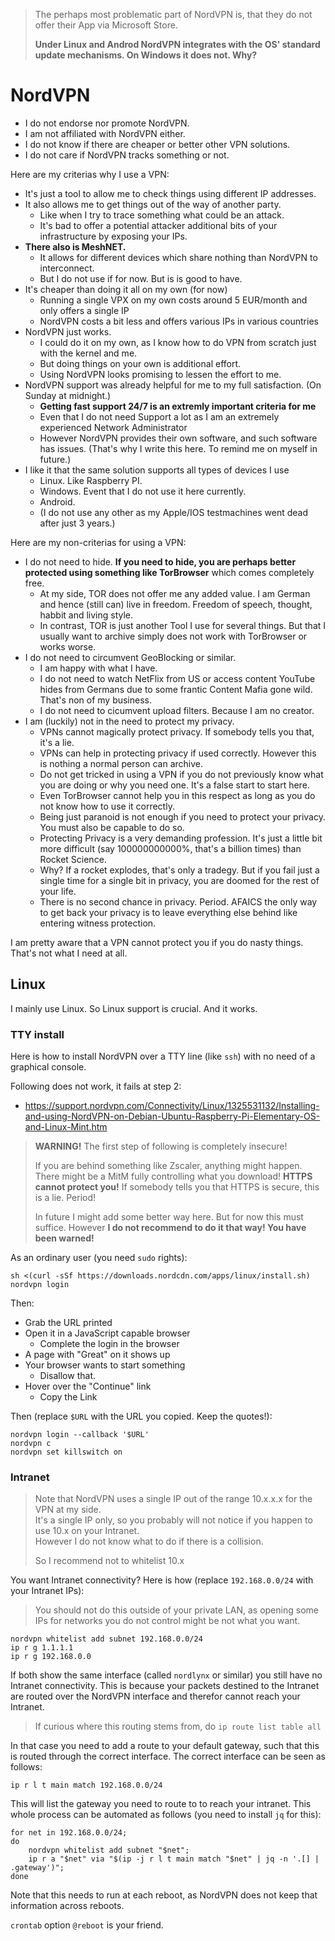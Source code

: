 > The perhaps most problematic part of NordVPN is, that they do not offer their App via Microsoft Store.
>
> **Under Linux and Androd NordVPN integrates with the OS' standard update mechanisms.  On Windows it does not.  Why?**


# NordVPN

- I do not endorse nor promote NordVPN.
- I am not affiliated with NordVPN either.
- I do not know if there are cheaper or better other VPN solutions.
- I do not care if NordVPN tracks something or not.

Here are my criterias why I use a VPN:

- It's just a tool to allow me to check things using different IP addresses.
- It also allows me to get things out of the way of another party.
  - Like when I try to trace something what could be an attack.
  - It's bad to offer a potential attacker additional bits of your infrastructure by exposing your IPs.
- **There also is MeshNET.**
  - It allows for different devices which share nothing than NordVPN to interconnect.
  - But I do not use if for now.  But is is good to have.
- It's cheaper than doing it all on my own (for now)
  - Running a single VPX on my own costs around 5 EUR/month and only offers a single IP
  - NordVPN costs a bit less and offers various IPs in various countries
- NordVPN just works.
  - I could do it on my own, as I know how to do VPN from scratch just with the kernel and me.
  - But doing things on your own is additional effort.
  - Using NordVPN looks promising to lessen the effort to me.
- NordVPN support was already helpful for me to my full satisfaction.  (On Sunday at midnight.)
  - **Getting fast support 24/7 is an extremly important criteria for me**
  - Even that I do not need Support a lot as I am an extremely experienced Network Administrator
  - However NordVPN provides their own software, and such software has issues.  (That's why I write this here.  To remind me on myself in future.)
- I like it that the same solution supports all types of devices I use
  - Linux.  Like Raspberry PI.
  - Windows.  Event that I do not use it here currently.
  - Android.
  - (I do not use any other as my Apple/IOS testmachines went dead after just 3 years.)
 
Here are my non-criterias for using a VPN:

- I do not need to hide.  **If you need to hide, you are perhaps better protected using something like TorBrowser** which comes completely free.
  - At my side, TOR does not offer me any added value.  I am German and hence (still can) live in freedom.  Freedom of speech, thought, habbit and living style.
  - In contrast, TOR is just another Tool I use for several things.  But that I usually want to archive simply does not work with TorBrowser or works worse.
- I do not need to circumvent GeoBlocking or similar.
  - I am happy with what I have.
  - I do not need to watch NetFlix from US or access content YouTube hides from Germans due to some frantic Content Mafia gone wild.  That's non of my business.
  - I do not need to cicumvent upload filters.  Because I am no creator.
- I am (luckily) not in the need to protect my privacy.
  - VPNs cannot magically protect privacy.  If somebody tells you that, it's a lie.
  - VPNs can help in protecting privacy if used correctly.  However this is nothing a normal person can archive.
  - Do not get tricked in using a VPN if you do not previously know what you are doing or why you need one.  It's a false start to start here.
  - Even TorBrowser cannot help you in this respect as long as you do not know how to use it correctly.
  - Being just paranoid is not enough if you need to protect your privacy.  You must also be capable to do so.
  - Protecting Privacy is a very demanding profession.  It's just a little bit more difficult (say 100000000000%, that's a billion times) than Rocket Science.
  - Why?  If a rocket explodes, that's only a tradegy.  But if you fail just a single time for a single bit in privacy, you are doomed for the rest of your life.
  - There is no second chance in privacy.  Period.  AFAICS the only way to get back your privacy is to leave everything else behind like entering witness protection.

I am pretty aware that a VPN cannot protect you if you do nasty things.  That's not what I need at all.


## Linux

I mainly use Linux.   So Linux support is crucial.  And it works.

### TTY install

Here is how to install NordVPN over a TTY line (like `ssh`) with no need of a graphical console.

Following does not work, it fails at step 2:

- <https://support.nordvpn.com/Connectivity/Linux/1325531132/Installing-and-using-NordVPN-on-Debian-Ubuntu-Raspberry-Pi-Elementary-OS-and-Linux-Mint.htm>

> **WARNING!** The first step of following is completely insecure!
>
> If you are behind something like Zscaler, anything might happen.  There might be a MitM fully controlling what you download!
> **HTTPS cannot protect you!**  If somebody tells you that HTTPS is secure, this is a lie.  Period!
>
> In future I might add some better way here.  But for now this must suffice.  However **I do not recommend to do it that way!  You have been warned!**

As an ordinary user (you need `sudo` rights):

	sh <(curl -sSf https://downloads.nordcdn.com/apps/linux/install.sh)
	nordvpn login

Then:

- Grab the URL printed
- Open it in a JavaScript capable browser
  - Complete the login in the browser
- A page with "Great" on it shows up
- Your browser wants to start something
  - Disallow that.
- Hover over the "Continue" link
  - Copy the Link

Then (replace `$URL` with the URL you copied.  Keep the quotes!):

	nordvpn login --callback '$URL'
	nordvpn c
	nordvpn set killswitch on


### Intranet

> Note that NordVPN uses a single IP out of the range 10.x.x.x for the VPN at my side.  
> It's a single IP only, so you probably will not notice if you happen to use 10.x on your Intranet.  
> However I do not know what to do if there is a collision.
>
> So I recommend not to whitelist 10.x

You want Intranet connectivity?  Here is how (replace `192.168.0.0/24` with your Intranet IPs):

> You should not do this outside of your private LAN, as opening some IPs for networks you do not control might be not what you want.

	nordvpn whitelist add subnet 192.168.0.0/24
	ip r g 1.1.1.1
	ip r g 192.168.0.0

If both show the same interface (called `nordlynx` or similar) you still have no Intranet connectivity.
This is because your packets destined to the Intranet are routed over the NordVPN interface and therefor cannot reach your Intranet.

> If curious where this routing stems from, do `ip route list table all`

In that case you need to add a route to your default gateway, such that this is routed through the correct interface.
The correct interface can be seen as follows:

	ip r l t main match 192.168.0.0/24

This will list the gateway you need to route to to reach your intranet.  This whole process can be automated as follows (you need to install `jq` for this):

	for net in 192.168.0.0/24;
	do
		nordvpn whitelist add subnet "$net";
		ip r a "$net" via "$(ip -j r l t main match "$net" | jq -n '.[] | .gateway')";
	done

Note that this needs to run at each reboot, as NordVPN does not keep that information across reboots.

`crontab` option `@reboot` is your friend.
